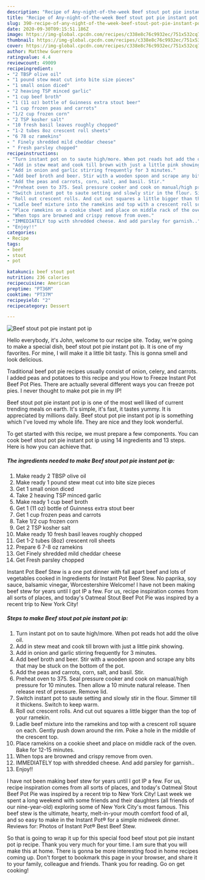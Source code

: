 ```yaml
---
description: "Recipe of Any-night-of-the-week Beef stout pot pie instant pot ip"
title: "Recipe of Any-night-of-the-week Beef stout pot pie instant pot ip"
slug: 390-recipe-of-any-night-of-the-week-beef-stout-pot-pie-instant-pot-ip
date: 2020-09-30T09:15:51.186Z
image: https://img-global.cpcdn.com/recipes/c338e8c76c9932ec/751x532cq70/beef-stout-pot-pie-instant-pot-ip-recipe-main-photo.jpg
thumbnail: https://img-global.cpcdn.com/recipes/c338e8c76c9932ec/751x532cq70/beef-stout-pot-pie-instant-pot-ip-recipe-main-photo.jpg
cover: https://img-global.cpcdn.com/recipes/c338e8c76c9932ec/751x532cq70/beef-stout-pot-pie-instant-pot-ip-recipe-main-photo.jpg
author: Matthew Guerrero
ratingvalue: 4.4
reviewcount: 49009
recipeingredient:
- "2 TBSP olive oil"
- "1 pound stew meat cut into bite size pieces"
- "1 small onion diced"
- "2 heaving TSP minced garlic"
- "1 cup beef broth"
- "1 (11 oz) bottle of Guinness extra stout beer"
- "1 cup frozen peas and carrots"
- "1/2 cup frozen corn"
- "2 TSP kosher salt"
- "10 fresh basil leaves roughly chopped"
- "1-2 tubes 8oz crescent roll sheets"
- "6 78 oz ramekins"
- " Finely shredded mild cheddar cheese"
- " Fresh parsley chopped"
recipeinstructions:
- "Turn instant pot on to saute high/more. When pot reads hot add the olive oil."
- "Add in stew meat and cook till brown with just a little pink showing."
- "Add in onion and garlic stirring frequently for 3 minutes."
- "Add beef broth and beer. Stir with a wooden spoon and scrape any bits that may be stuck on the bottom of the pot."
- "Add the peas and carrots, corn, salt, and basil. Stir."
- "Preheat oven to 375. Seal pressure cooker and cook on manual/high pressure for 10 minutes. Then allow a 10 minute natural release. Then release rest of pressure. Remove lid."
- "Switch instant pot to saute setting and slowly stir in the flour. Simmer till it thickens. Switch to keep warm."
- "Roll out crescent rolls. And cut out squares a little bigger than the top of your ramekin."
- "Ladle beef mixture into the ramekins and top with a crescent roll square on each. Gently push down around the rim. Poke a hole in the middle of the crescent top."
- "Place ramekins on a cookie sheet and place on middle rack of the oven. Bake for 12-15 minutes."
- "When tops are browned and crispy remove from oven."
- "IMMEDIATELY top with shredded cheese. And add parsley for garnish.."
- "Enjoy!!"
categories:
- Recipe
tags:
- beef
- stout
- pot

katakunci: beef stout pot 
nutrition: 236 calories
recipecuisine: American
preptime: "PT36M"
cooktime: "PT37M"
recipeyield: "2"
recipecategory: Dessert

---
```



![Beef stout pot pie instant pot ip](https://img-global.cpcdn.com/recipes/c338e8c76c9932ec/751x532cq70/beef-stout-pot-pie-instant-pot-ip-recipe-main-photo.jpg)

Hello everybody, it's John, welcome to our recipe site. Today, we're going to make a special dish, beef stout pot pie instant pot ip. It is one of my favorites. For mine, I will make it a little bit tasty. This is gonna smell and look delicious.

Traditional beef pot pie recipes usually consist of onion, celery, and carrots. I added peas and potatoes to this recipe and you How to Freeze Instant Pot Beef Pot Pies. There are actually several different ways you can freeze pot pies. I never thought to make pot pie in my IP!

Beef stout pot pie instant pot ip is one of the most well liked of current trending meals on earth. It's simple, it's fast, it tastes yummy. It is appreciated by millions daily. Beef stout pot pie instant pot ip is something which I've loved my whole life. They are nice and they look wonderful.


To get started with this recipe, we must prepare a few components. You can cook beef stout pot pie instant pot ip using 14 ingredients and 13 steps. Here is how you can achieve that.

<!--inarticleads1-->

##### The ingredients needed to make Beef stout pot pie instant pot ip:

1. Make ready 2 TBSP olive oil
1. Make ready 1 pound stew meat cut into bite size pieces
1. Get 1 small onion diced
1. Take 2 heaving TSP minced garlic
1. Make ready 1 cup beef broth
1. Get 1 (11 oz) bottle of Guinness extra stout beer
1. Get 1 cup frozen peas and carrots
1. Take 1/2 cup frozen corn
1. Get 2 TSP kosher salt
1. Make ready 10 fresh basil leaves roughly chopped
1. Get 1-2 tubes (8oz) crescent roll sheets
1. Prepare 6 7-8 oz ramekins
1. Get  Finely shredded mild cheddar cheese
1. Get  Fresh parsley chopped


Instant Pot Beef Stew is a one pot dinner with fall apart beef and lots of vegetables cooked in Ingredients for Instant Pot Beef Stew. No paprika, soy sauce, balsamic vinegar, Worcestershire Welcome! I have not been making beef stew for years until I got IP a few. For us, recipe inspiration comes from all sorts of places, and today&#39;s Oatmeal Stout Beef Pot Pie was inspired by a recent trip to New York City! 

<!--inarticleads2-->

##### Steps to make Beef stout pot pie instant pot ip:

1. Turn instant pot on to saute high/more. When pot reads hot add the olive oil.
1. Add in stew meat and cook till brown with just a little pink showing.
1. Add in onion and garlic stirring frequently for 3 minutes.
1. Add beef broth and beer. Stir with a wooden spoon and scrape any bits that may be stuck on the bottom of the pot.
1. Add the peas and carrots, corn, salt, and basil. Stir.
1. Preheat oven to 375. Seal pressure cooker and cook on manual/high pressure for 10 minutes. Then allow a 10 minute natural release. Then release rest of pressure. Remove lid.
1. Switch instant pot to saute setting and slowly stir in the flour. Simmer till it thickens. Switch to keep warm.
1. Roll out crescent rolls. And cut out squares a little bigger than the top of your ramekin.
1. Ladle beef mixture into the ramekins and top with a crescent roll square on each. Gently push down around the rim. Poke a hole in the middle of the crescent top.
1. Place ramekins on a cookie sheet and place on middle rack of the oven. Bake for 12-15 minutes.
1. When tops are browned and crispy remove from oven.
1. IMMEDIATELY top with shredded cheese. And add parsley for garnish..
1. Enjoy!!


I have not been making beef stew for years until I got IP a few. For us, recipe inspiration comes from all sorts of places, and today&#39;s Oatmeal Stout Beef Pot Pie was inspired by a recent trip to New York City! Last week we spent a long weekend with some friends and their daughters (all friends of our nine-year-old) exploring some of New York City&#39;s most famous. This beef stew is the ultimate, hearty, melt-in-your mouth comfort food of all, and so easy to make in the Instant Pot® for a simple midweek dinner. Reviews for: Photos of Instant Pot® Best Beef Stew. 

So that is going to wrap it up for this special food beef stout pot pie instant pot ip recipe. Thank you very much for your time. I am sure that you will make this at home. There is gonna be more interesting food in home recipes coming up. Don't forget to bookmark this page in your browser, and share it to your family, colleague and friends. Thank you for reading. Go on get cooking!
